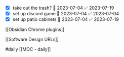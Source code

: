- [x] take out the trash? 📅 2023-07-04 ✅ 2023-07-19
- [x] set up discord game 📅 2023-07-04 ✅ 2023-07-04
- [x] set up patio cabinets 📅 2023-07-04 ✅ 2023-07-19

[[Obsidian Chrome plugins]]

[[Software Design URLs]]

#daily 
[[MOC - daily]]